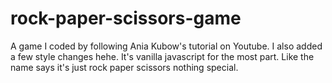 # rock-paper-scissors-game
A game I coded by following Ania Kubow's tutorial on Youtube. I also added a few style changes hehe.
It's vanilla javascript for the most part.
Like the name says it's just rock paper scissors nothing special.
